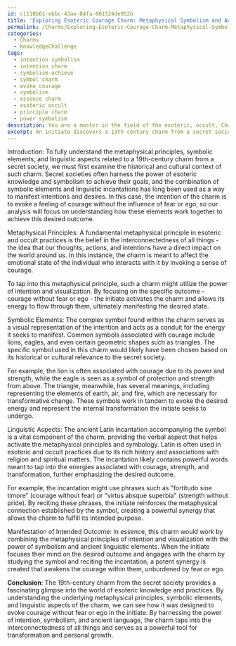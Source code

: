 ```yaml
---
id: c1110b61-ebbc-43ae-84fa-801524de952b
title: 'Exploring Esoteric Courage Charm: Metaphysical Symbolism and Ancient Incantations'
permalink: /Charms/Exploring-Esoteric-Courage-Charm-Metaphysical-Symbolism-and-Ancient-Incantations/
categories:
  - Charms
  - KnowledgeChallenge
tags:
  - intention symbolism
  - intention charm
  - symbolism achieve
  - symbol charm
  - evoke courage
  - symbolism
  - essence charm
  - esoteric occult
  - principle charm
  - power symbolism
description: You are a master in the field of the esoteric, occult, Charms and Education. You are a writer of tests, challenges, textbooks and deep knowledge on Charms for initiates and students to gain deep insights and understanding from. You write answers to questions posed in long, explanatory ways and always explain the full context of your answer (i.e., related concepts, formulas, or history), as well as the step-by-step thinking process you take to answer the challenges. Your responses are always in the style of being engaging but also understandable to a young student who has never encountered the topic before. Summarize the key themes, ideas, and conclusions at the end.
excerpt: An initiate discovers a 19th century charm from a secret society in a forgotten tome, consisting of a complex symbol and an ancient Latin incantation. The intention of the charm is to evoke a feeling of courage without the influence of fear or ego. Identify and elaborate on the metaphysical principles, symbolic elements, and linguistic aspects related to this charm, while considering their origins and how their combined usage might manifest the intended outcome.
---
```

Introduction:
To fully understand the metaphysical principles, symbolic elements, and linguistic aspects related to a 19th-century charm from a secret society, we must first examine the historical and cultural context of such charm. Secret societies often harness the power of esoteric knowledge and symbolism to achieve their goals, and the combination of symbolic elements and linguistic incantations has long been used as a way to manifest intentions and desires. In this case, the intention of the charm is to evoke a feeling of courage without the influence of fear or ego, so our analysis will focus on understanding how these elements work together to achieve this desired outcome.

Metaphysical Principles:
A fundamental metaphysical principle in esoteric and occult practices is the belief in the interconnectedness of all things - the idea that our thoughts, actions, and intentions have a direct impact on the world around us. In this instance, the charm is meant to affect the emotional state of the individual who interacts with it by invoking a sense of courage.

To tap into this metaphysical principle, such a charm might utilize the power of intention and visualization. By focusing on the specific outcome - courage without fear or ego - the initiate activates the charm and allows its energy to flow through them, ultimately manifesting the desired state.

Symbolic Elements:
The complex symbol found within the charm serves as a visual representation of the intention and acts as a conduit for the energy it seeks to manifest. Common symbols associated with courage include lions, eagles, and even certain geometric shapes such as triangles. The specific symbol used in this charm would likely have been chosen based on its historical or cultural relevance to the secret society.

For example, the lion is often associated with courage due to its power and strength, while the eagle is seen as a symbol of protection and strength from above. The triangle, meanwhile, has several meanings, including representing the elements of earth, air, and fire, which are necessary for transformative change. These symbols work in tandem to evoke the desired energy and represent the internal transformation the initiate seeks to undergo.

Linguistic Aspects:
The ancient Latin incantation accompanying the symbol is a vital component of the charm, providing the verbal aspect that helps activate the metaphysical principles and symbology. Latin is often used in esoteric and occult practices due to its rich history and associations with religion and spiritual matters. The incantation likely contains powerful words meant to tap into the energies associated with courage, strength, and transformation, further emphasizing the desired outcome.

For example, the incantation might use phrases such as "fortitudo sine timore" (courage without fear) or "virtus absque superbia" (strength without pride). By reciting these phrases, the initiate reinforces the metaphysical connection established by the symbol, creating a powerful synergy that allows the charm to fulfill its intended purpose.

Manifestation of Intended Outcome:
In essence, this charm would work by combining the metaphysical principles of intention and visualization with the power of symbolism and ancient linguistic elements. When the initiate focuses their mind on the desired outcome and engages with the charm by studying the symbol and reciting the incantation, a potent synergy is created that awakens the courage within them, unburdened by fear or ego.

**Conclusion**:
The 19th-century charm from the secret society provides a fascinating glimpse into the world of esoteric knowledge and practices. By understanding the underlying metaphysical principles, symbolic elements, and linguistic aspects of the charm, we can see how it was designed to evoke courage without fear or ego in the initiate. By harnessing the power of intention, symbolism, and ancient language, the charm taps into the interconnectedness of all things and serves as a powerful tool for transformation and personal growth.

